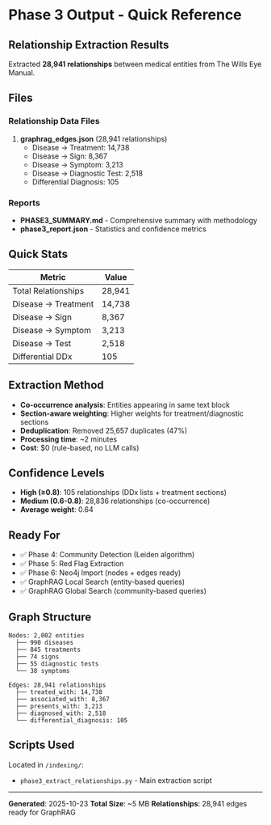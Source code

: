 # Phase 3 Output - Quick Reference

## Relationship Extraction Results

Extracted **28,941 relationships** between medical entities from The Wills Eye Manual.

## Files

### Relationship Data Files

1. **graphrag_edges.json** (28,941 relationships)
   - Disease → Treatment: 14,738
   - Disease → Sign: 8,367
   - Disease → Symptom: 3,213
   - Disease → Diagnostic Test: 2,518
   - Differential Diagnosis: 105

### Reports

- **PHASE3_SUMMARY.md** - Comprehensive summary with methodology
- **phase3_report.json** - Statistics and confidence metrics

## Quick Stats

| Metric | Value |
|--------|-------|
| Total Relationships | 28,941 |
| Disease → Treatment | 14,738 |
| Disease → Sign | 8,367 |
| Disease → Symptom | 3,213 |
| Disease → Test | 2,518 |
| Differential DDx | 105 |

## Extraction Method

- **Co-occurrence analysis**: Entities appearing in same text block
- **Section-aware weighting**: Higher weights for treatment/diagnostic sections
- **Deduplication**: Removed 25,657 duplicates (47%)
- **Processing time**: ~2 minutes
- **Cost**: $0 (rule-based, no LLM calls)

## Confidence Levels

- **High (≥0.8)**: 105 relationships (DDx lists + treatment sections)
- **Medium (0.6-0.8)**: 28,836 relationships (co-occurrence)
- **Average weight**: 0.64

## Ready For

- ✅ Phase 4: Community Detection (Leiden algorithm)
- ✅ Phase 5: Red Flag Extraction
- ✅ Phase 6: Neo4j Import (nodes + edges ready)
- ✅ GraphRAG Local Search (entity-based queries)
- ✅ GraphRAG Global Search (community-based queries)

## Graph Structure

```
Nodes: 2,002 entities
  ├── 990 diseases
  ├── 845 treatments
  ├── 74 signs
  ├── 55 diagnostic tests
  └── 38 symptoms

Edges: 28,941 relationships
  ├── treated_with: 14,738
  ├── associated_with: 8,367
  ├── presents_with: 3,213
  ├── diagnosed_with: 2,518
  └── differential_diagnosis: 105
```

## Scripts Used

Located in `/indexing/`:
- `phase3_extract_relationships.py` - Main extraction script

---
**Generated**: 2025-10-23
**Total Size**: ~5 MB
**Relationships**: 28,941 edges ready for GraphRAG
